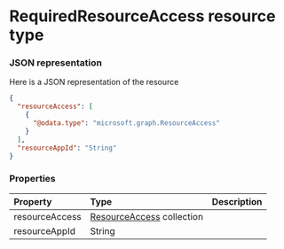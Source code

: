 # RequiredResourceAccess resource type



### JSON representation

Here is a JSON representation of the resource

```json
{
  "resourceAccess": [
    {
      "@odata.type": "microsoft.graph.ResourceAccess"
    }
  ],
  "resourceAppId": "String"
}

```
### Properties
| Property	   | Type	|Description|
|:---------------|:--------|:----------|
|resourceAccess|[ResourceAccess](resourceaccess.md) collection||
|resourceAppId|String||
<!-- uuid: 1e55ac17-f410-4e1f-a93c-3b3448edbb1b\n2015-10-09 15:13:51 UTC -->